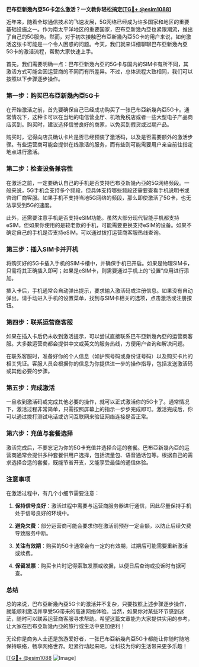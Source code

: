 **巴布亞新幾內亞5G卡怎么激活？一文教你轻松搞定[[TG💪+ @esim1088](https://t.me/s/esim1088)]**

近年来，随着全球通信技术的飞速发展，5G网络已经成为许多国家和地区的重要基础设施之一。作为南太平洋地区的重要国家，巴布亞新幾內亞也紧跟潮流，推出了自己的5G服务。然而，对于初次接触巴布亞新幾內亞5G卡的用户来说，如何激活这张卡可能是一个令人困惑的问题。今天，我们就来详细聊聊巴布亞新幾內亞5G卡的激活流程，帮助大家快速上手。

首先，我们需要明确一点：巴布亞新幾內亞的5G卡与国内的SIM卡有所不同，其激活方式可能会因运营商的不同而有所差异。不过，总体流程大致相同，我们可以按照以下步骤逐步操作。

### **第一步：购买巴布亞新幾內亞5G卡**
在开始激活之前，首先要确保自己已经成功购买了一张巴布亞新幾內亞5G卡。通常情况下，这种卡可以在当地的电信营业厅、机场免税店或者一些大型电子产品商店买到。购买时，建议选择信誉良好的商家，以免买到假货或过期产品。

购买时，记得向店员确认卡片是否已经预装了激活码，以及是否需要额外的激活步骤。有些运营商可能会提供在线激活的服务，而有些则可能需要用户亲自前往指定地点进行激活。

### **第二步：检查设备兼容性**
在激活之前，一定要确认自己的手机是否支持巴布亞新幾內亞的5G网络频段。一般来说，5G手机会支持多个频段，但具体支持哪些频段还需要查看手机说明书或咨询厂商客服。如果手机不支持当地5G网络的频段，那么即使激活了5G卡，也无法享受到5G的速度。

此外，还需要注意手机是否支持eSIM功能。虽然大部分现代智能手机都支持eSIM，但如果你使用的是较老款的手机，可能需要更换支持eSIM的设备。如果不确定自己的手机是否支持eSIM，可以通过拨打运营商客服热线查询。

### **第三步：插入SIM卡并开机**
将购买好的5G卡插入手机的SIM卡槽中，并确保手机已开启。如果是物理SIM卡，只需将其正确插入即可；如果是eSIM卡，则需要通过手机上的“设置”应用进行添加。

插入卡后，手机通常会自动弹出提示，要求输入激活码或注册信息。如果没有自动弹出，请手动进入手机的设置菜单，找到与SIM卡相关的选项，点击激活或注册按钮。

### **第四步：联系运营商客服**
如果在插入卡后仍未收到激活提示，可以尝试直接联系巴布亞新幾內亞的运营商客服。大多数运营商都会提供中文或英文的服务热线，方便用户咨询和解决问题。

在联系客服时，准备好你的个人信息（如护照号码或身份证号码）以及购买卡片的相关凭证。客服人员会根据你的信息为你提供进一步的操作指导，包括发送激活码或其他必要的步骤。

### **第五步：完成激活**
一旦收到激活码或完成其他必要的操作，就可以正式激活你的5G卡了。通常情况下，激活过程非常简单，只需按照屏幕上的指示一步步完成即可。激活完成后，你可以通过拨打测试电话或访问互联网来验证网络连接是否正常。

### **第六步：充值与套餐选择**
激活完成后，不要忘记为你的5G卡充值并选择合适的套餐。巴布亞新幾內亞的运营商通常会提供多种套餐供用户选择，包括流量包、语音通话包等。根据自己的需求选择合适的套餐，既能节省开支，又能享受最佳的通信体验。

### **注意事项**
在激活过程中，有几个小细节需要注意：

1. **保持信号良好**：激活过程中需要与运营商服务器进行通信，因此尽量保持手机处于信号良好的环境中。
   
2. **避免欠费**：部分运营商可能会要求你在激活前预存一定金额，以防止后续欠费导致服务中断。

3. **关注有效期**：购买的5G卡通常会有一定的有效期，过期后可能需要重新激活或续费。

4. **保留发票**：购买卡片时记得索取发票或收据，以便日后查询或投诉时有据可查。

### **总结**
总的来说，巴布亞新幾內亞5G卡的激活并不复杂，只要按照上述步骤逐步操作，就能顺利激活并享受5G带来的高速网络体验。当然，如果你对某些环节感到迷茫，随时可以联系运营商客服寻求帮助。希望这篇文章能为大家提供实用的参考，让大家在巴布亞新幾內亞的旅行或生活中更加便利！

无论你是商务人士还是旅游爱好者，一张巴布亞新幾內亞5G卡都能让你随时随地保持联络，畅享网络世界。赶紧行动起来吧，让科技为你的生活带来更多乐趣！

[[TG💪+ @esim1088](https://t.me/s/esim1088) ![Image](https://i.postimg.cc/4NQfJmqS/Snipaste-2025-05-13-00-14-12.png)]
